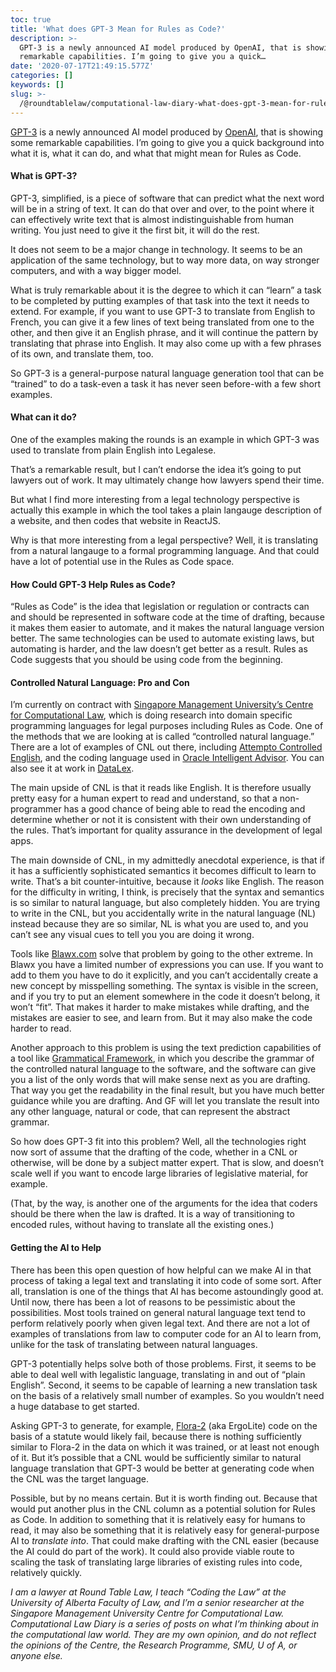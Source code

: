 ```yaml
---
toc: true
title: 'What does GPT-3 Mean for Rules as Code?'
description: >-
  GPT-3 is a newly announced AI model produced by OpenAI, that is showing some
  remarkable capabilities. I’m going to give you a quick…
date: '2020-07-17T21:49:15.577Z'
categories: []
keywords: []
slug: >-
  /@roundtablelaw/computational-law-diary-what-does-gpt-3-mean-for-rules-as-code-d2f01caa6857
---
```


[GPT-3](https://arxiv.org/abs/2005.14165) is a newly announced AI model produced by [OpenAI](https://openai.com/), that is showing some remarkable capabilities. I’m going to give you a quick background into what it is, what it can do, and what that might mean for Rules as Code.

#### What is GPT-3?

GPT-3, simplified, is a piece of software that can predict what the next word will be in a string of text. It can do that over and over, to the point where it can effectively write text that is almost indistinguishable from human writing. You just need to give it the first bit, it will do the rest.

It does not seem to be a major change in technology. It seems to be an application of the same technology, but to way more data, on way stronger computers, and with a way bigger model.

What is truly remarkable about it is the degree to which it can “learn” a task to be completed by putting examples of that task into the text it needs to extend. For example, if you want to use GPT-3 to translate from English to French, you can give it a few lines of text being translated from one to the other, and then give it an English phrase, and it will continue the pattern by translating that phrase into English. It may also come up with a few phrases of its own, and translate them, too.

So GPT-3 is a general-purpose natural language generation tool that can be “trained” to do a task-even a task it has never seen before-with a few short examples.

#### What can it do?

One of the examples making the rounds is an example in which GPT-3 was used to translate from plain English into Legalese.

That’s a remarkable result, but I can’t endorse the idea it’s going to put lawyers out of work. It may ultimately change how lawyers spend their time.

But what I find more interesting from a legal technology perspective is actually this example in which the tool takes a plain langauge description of a website, and then codes that website in ReactJS.

Why is that more interesting from a legal perspective? Well, it is translating from a natural langauge to a formal programming language. And that could have a lot of potential use in the Rules as Code space.

#### How Could GPT-3 Help Rules as Code?

“Rules as Code” is the idea that legislation or regulation or contracts can and should be represented in software code at the time of drafting, because it makes them easier to automate, and it makes the natural language version better. The same technologies can be used to automate existing laws, but automating is harder, and the law doesn’t get better as a result. Rules as Code suggests that you should be using code from the beginning.

#### Controlled Natural Language: Pro and Con

I’m currently on contract with [Singapore Management University’s Centre for Computational Law](https://cclaw.smu.edu.sg/), which is doing research into domain specific programming languages for legal purposes including Rules as Code. One of the methods that we are looking at is called “controlled natural language.” There are a lot of examples of CNL out there, including [Attempto Controlled English](http://attempto.ifi.uzh.ch/site/), and the coding language used in [Oracle Intelligent Advisor](https://www.oracle.com/ca-en/applications/customer-experience/service/intelligent-advisor.html). You can also see it at work in [DataLex](http://austlii.community/wiki/DataLex).

The main upside of CNL is that it reads like English. It is therefore usually pretty easy for a human expert to read and understand, so that a non-programmer has a good chance of being able to read the encoding and determine whether or not it is consistent with their own understanding of the rules. That’s important for quality assurance in the development of legal apps.

The main downside of CNL, in my admittedly anecdotal experience, is that if it has a sufficiently sophisticated semantics it becomes difficult to learn to write. That’s a bit counter-intuitive, because it _looks_ like English. The reason for the difficulty in writing, I think, is precisely that the syntax and semantics is so similar to natural language, but also completely hidden. You are trying to write in the CNL, but you accidentally write in the natural language (NL) instead because they are so similar, NL is what you are used to, and you can’t see any visual cues to tell you you are doing it wrong.

Tools like [Blawx.com](https://blawx.com) solve that problem by going to the other extreme. In Blawx you have a limited number of expressions you can use. If you want to add to them you have to do it explicitly, and you can’t accidentally create a new concept by misspelling something. The syntax is visible in the screen, and if you try to put an element somewhere in the code it doesn’t belong, it won’t “fit”. That makes it harder to make mistakes while drafting, and the mistakes are easier to see, and learn from. But it may also make the code harder to read.

Another approach to this problem is using the text prediction capabilities of a tool like [Grammatical Framework](https://www.grammaticalframework.org/), in which you describe the grammar of the controlled natural language to the software, and the software can give you a list of the only words that will make sense next as you are drafting. That way you get the readability in the final result, but you have much better guidance while you are drafting. And GF will let you translate the result into any other language, natural or code, that can represent the abstract grammar.

So how does GPT-3 fit into this problem? Well, all the technologies right now sort of assume that the drafting of the code, whether in a CNL or otherwise, will be done by a subject matter expert. That is slow, and doesn’t scale well if you want to encode large libraries of legislative material, for example.

(That, by the way, is another one of the arguments for the idea that coders should be there when the law is drafted. It is a way of transitioning to encoded rules, without having to translate all the existing ones.)

#### Getting the AI to Help

There has been this open question of how helpful can we make AI in that process of taking a legal text and translating it into code of some sort. After all, translation is one of the things that AI has become astoundingly good at. Until now, there has been a lot of reasons to be pessimistic about the possibilities. Most tools trained on general natural language text tend to perform relatively poorly when given legal text. And there are not a lot of examples of translations from law to computer code for an AI to learn from, unlike for the task of translating between natural languages.

GPT-3 potentially helps solve both of those problems. First, it seems to be able to deal well with legalistic language, translating in and out of “plain English”. Second, it seems to be capable of learning a new translation task on the basis of a relatively small number of examples. So you wouldn’t need a huge database to get started.

Asking GPT-3 to generate, for example, [Flora-2](http://flora.sourceforge.net/) (aka ErgoLite) code on the basis of a statute would likely fail, because there is nothing sufficiently similar to Flora-2 in the data on which it was trained, or at least not enough of it. But it’s possible that a CNL would be sufficiently similar to natural language translation that GPT-3 would be better at generating code when the CNL was the target language.

Possible, but by no means certain. But it is worth finding out. Because that would put another plus in the CNL column as a potential solution for Rules as Code. In addition to something that it is relatively easy for humans to read, it may also be something that it is relatively easy for general-purpose AI to _translate into_. That could make drafting with the CNL easier (because the AI could do part of the work). It could also provide viable route to scaling the task of translating large libraries of existing rules into code, relatively quickly.

_I am a lawyer at Round Table Law, I teach “Coding the Law” at the University of Alberta Faculty of Law, and I’m a senior researcher at the Singapore Management University Centre for Computational Law. Computational Law Diary is a series of posts on what I’m thinking about in the computational law world. They are my own opinion, and do not reflect the opinions of the Centre, the Research Programme, SMU, U of A, or anyone else._